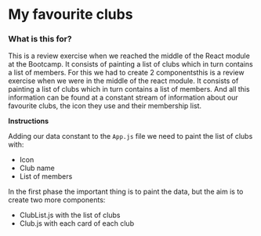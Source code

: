 # My favourite clubs

### What is this for?

This is a review exercise when we reached the middle of the React module at the Bootcamp. It consists of painting a list of clubs which in turn contains a list of members.
For this we had to create 2 componentsthis is a review exercise when we were in the middle of the react module. It consists of painting a list of clubs which in turn contains a list of members.
And all this information can be found at a constant stream of information about our favourite clubs, the icon they use and their membership list.

**Instructions**

Adding our data constant to the `App.js` file we need to paint the list of clubs with:

- Icon
- Club name
- List of members

In the first phase the important thing is to paint the data, but the aim is to create two more components:

- ClubList.js with the list of clubs
- Club.js with each card of each club
